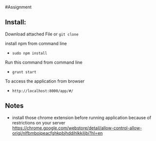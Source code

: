 
#Assignment


## Install:

Download attached File or `git clone`

install npm from command line

- `sudo npm install`

Run this command from command line

- `grunt start`

To access the application from browser

- `http://localhost:8000/app/#/`

## Notes
- install those chrome extension before running application because of restrictions on your server 
  https://chrome.google.com/webstore/detail/allow-control-allow-origi/nlfbmbojpeacfghkpbjhddihlkkiljbi?hl=en


